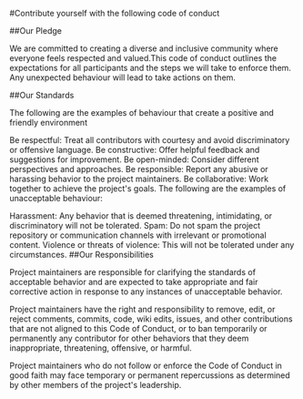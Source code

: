 #Contribute yourself with the following code of conduct

##Our Pledge

We are committed to creating a diverse and inclusive community where everyone feels respected and valued.This code of conduct outlines the expectations for all participants and the steps we will take to enforce them. 
Any unexpected behaviour will lead to take actions on them.

##Our Standards

The following are the examples of behaviour that create a positive and friendly environment

Be respectful: Treat all contributors with courtesy and avoid discriminatory or offensive language.
Be constructive: Offer helpful feedback and suggestions for improvement.
Be open-minded: Consider different perspectives and approaches.
Be responsible: Report any abusive or harassing behavior to the project maintainers.
Be collaborative: Work together to achieve the project's goals.
The following are the examples of unacceptable behaviour:

Harassment: Any behavior that is deemed threatening, intimidating, or discriminatory will not be tolerated.
Spam: Do not spam the project repository or communication channels with irrelevant or promotional content.
Violence or threats of violence: This will not be tolerated under any circumstances.
##Our Responsibilities

Project maintainers are responsible for clarifying the standards of acceptable behavior and are expected to take appropriate and fair corrective action in response to any instances of unacceptable behavior.

Project maintainers have the right and responsibility to remove, edit, or reject comments, commits, code, wiki edits, issues, and other contributions that are not aligned to this Code of Conduct, 
or to ban temporarily or permanently any contributor for other behaviors that they deem inappropriate, threatening, offensive, or harmful.

Project maintainers who do not follow or enforce the Code of Conduct in good faith may face temporary or permanent repercussions as determined by other members of the project's leadership.

